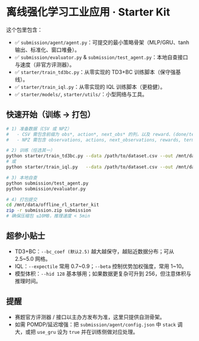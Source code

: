 
# 离线强化学习工业应用 · Starter Kit

这个包里包含：
- ✅ `submission/agent/agent.py`：可提交的最小策略骨架（MLP/GRU、tanh 输出、标准化、窗口堆叠）。
- ✅ `submission/evaluator.py` & `submission/test_agent.py`：本地自查接口与速度（非官方评测器）。
- ✅ `starter/train_td3bc.py`：从零实现的 TD3+BC 训练脚本（保守强基线）。
- ✅ `starter/train_iql.py`：从零实现的 IQL 训练脚本（更稳健）。
- ✅ `starter/models/`, `starter/utils/`：小型网络与工具。

## 快速开始（训练 → 打包）
```bash
# 1) 准备数据（CSV 或 NPZ）
#   - CSV 需包含前缀为 obs*, action*, next_obs* 的列，以及 reward、(done/terminal)、(index/episode 可选)
#   - NPZ 需包含 observations, actions, next_observations, rewards, terminals

# 2) 训练（任选其一）
python starter/train_td3bc.py --data /path/to/dataset.csv --out /mnt/data/offline_rl_starter_kit
# 或
python starter/train_iql.py   --data /path/to/dataset.csv --out /mnt/data/offline_rl_starter_kit

# 3) 本地自查
python submission/test_agent.py
python submission/evaluator.py

# 4) 打包提交
cd /mnt/data/offline_rl_starter_kit
zip -r submission.zip submission
# 确保压缩包 ≤10MB，推理速度 < 5min
```

## 超参小贴士
- TD3+BC：`--bc_coef (默认2.5)` 越大越保守，越贴近数据分布；可从 2.5~5.0 网格。
- IQL：`--expectile` 常用 0.7~0.9；`--beta` 控制优势加权强度，常用 1~10。
- 模型体积：`--hid 128` 基本够用；如果数据更复杂可升到 256，但注意体积与推理时间。

## 提醒
- 赛题官方评测器 / 接口以主办方发布为准，这里只提供自测骨架。
- 如需 POMDP/延迟增强：把 `submission/agent/config.json` 中 `stack` 调大，或把 `use_gru` 设为 `true` 并在训练侧做对应处理。
```

